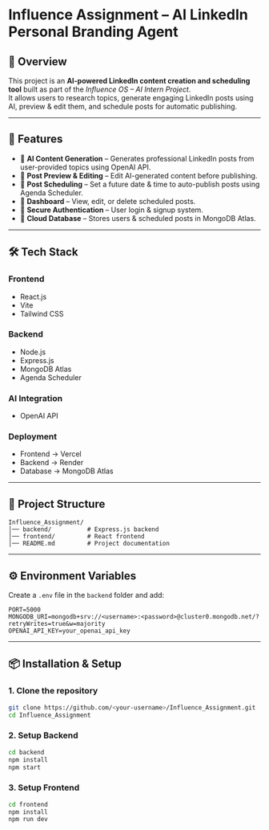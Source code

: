 # **Influence Assignment – AI LinkedIn Personal Branding Agent**

## 📌 Overview
This project is an **AI-powered LinkedIn content creation and scheduling tool** built as part of the *Influence OS – AI Intern Project*.  
It allows users to research topics, generate engaging LinkedIn posts using AI, preview & edit them, and schedule posts for automatic publishing.

---

## 🎯 Features
- 🔹 **AI Content Generation** – Generates professional LinkedIn posts from user-provided topics using OpenAI API.  
- 🔹 **Post Preview & Editing** – Edit AI-generated content before publishing.  
- 🔹 **Post Scheduling** – Set a future date & time to auto-publish posts using Agenda Scheduler.  
- 🔹 **Dashboard** – View, edit, or delete scheduled posts.  
- 🔹 **Secure Authentication** – User login & signup system.  
- 🔹 **Cloud Database** – Stores users & scheduled posts in MongoDB Atlas.

---

## 🛠 Tech Stack
### **Frontend**
- React.js  
- Vite  
- Tailwind CSS  

### **Backend**
- Node.js  
- Express.js  
- MongoDB Atlas  
- Agenda Scheduler  

### **AI Integration**
- OpenAI API  

### **Deployment**
- Frontend → Vercel  
- Backend → Render  
- Database → MongoDB Atlas  

---

## 📂 Project Structure
```
Influence_Assignment/
│── backend/          # Express.js backend
│── frontend/         # React frontend
│── README.md         # Project documentation
```

---

## ⚙️ Environment Variables
Create a `.env` file in the `backend` folder and add:

```env
PORT=5000
MONGODB_URI=mongodb+srv://<username>:<password>@cluster0.mongodb.net/?retryWrites=true&w=majority
OPENAI_API_KEY=your_openai_api_key
```

---

## 📦 Installation & Setup
### **1. Clone the repository**
```bash
git clone https://github.com/<your-username>/Influence_Assignment.git
cd Influence_Assignment
```

### **2. Setup Backend**
```bash
cd backend
npm install
npm start
```

### **3. Setup Frontend**
```bash
cd frontend
npm install
npm run dev
```

